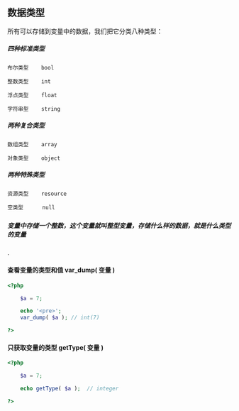 ## 数据类型

所有可以存储到变量中的数据，我们把它分类八种类型：

##### 四种标准类型

```
布尔类型    bool

整数类型    int

浮点类型    float

字符串型    string
```

##### 两种复合类型

```
数组类型    array

对象类型    object
```

##### 两种特殊类型

```
资源类型    resource

空类型      null
```

##### 

##### 变量中存储一个整数，这个变量就叫整型变量，存储什么样的数据，就是什么类型的变量

.

#### 查看变量的类型和值 var\_dump\( 变量 \)

```php
<?php

    $a = 7;

    echo '<pre>';
    var_dump( $a ); // int(7)

?>
```

#### 只获取变量的类型  getType\( 变量 \)

```php
<?php

    $a = 7;

    echo getType( $a );  // integer

?>
```



